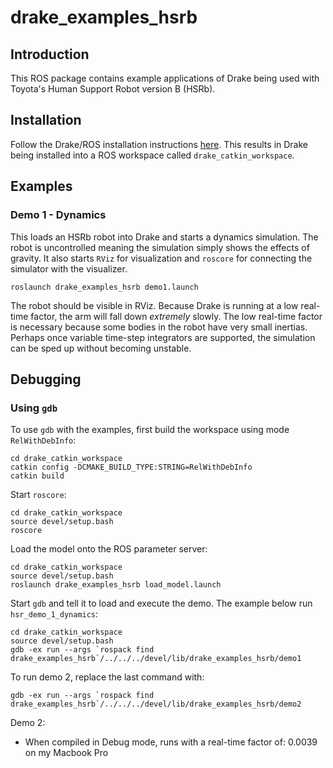 # drake_examples_hsrb

## Introduction

This ROS package contains example applications of Drake being used with Toyota's
Human Support Robot version B (HSRb).

## Installation

Follow the Drake/ROS installation instructions
[here](http://drake.mit.edu/from_source_ros.html). This results in Drake
being installed into a ROS workspace called `drake_catkin_workspace`.

## Examples

### Demo 1 - Dynamics

This loads an HSRb robot into Drake and starts a dynamics simulation. The robot
is uncontrolled meaning the simulation simply shows the effects of gravity. It
also starts `RViz` for visualization and `roscore` for connecting the simulator
with the visualizer.

```
roslaunch drake_examples_hsrb demo1.launch

```

The robot should be visible in RViz. Because Drake is running at a low real-time
factor, the arm will fall down *extremely* slowly. The low real-time factor is
necessary because some bodies in the robot have very small inertias. Perhaps
once variable time-step integrators are supported, the simulation can be sped up
without becoming unstable.


## Debugging

### Using `gdb`

To use `gdb` with the examples, first build the workspace using mode
`RelWithDebInfo`:

```
cd drake_catkin_workspace
catkin config -DCMAKE_BUILD_TYPE:STRING=RelWithDebInfo
catkin build
```

Start ``roscore``:

```
cd drake_catkin_workspace
source devel/setup.bash
roscore
```

Load the model onto the ROS parameter server:

```
cd drake_catkin_workspace
source devel/setup.bash
roslaunch drake_examples_hsrb load_model.launch
```

Start `gdb` and tell it to load and execute the demo. The example below run
`hsr_demo_1_dynamics`:

```
cd drake_catkin_workspace
source devel/setup.bash
gdb -ex run --args `rospack find drake_examples_hsrb`/../../../devel/lib/drake_examples_hsrb/demo1
```

To run demo 2, replace the last command with:

```
gdb -ex run --args `rospack find drake_examples_hsrb`/../../../devel/lib/drake_examples_hsrb/demo2
```


Demo 2:
  - When compiled in Debug mode, runs with a real-time factor of:
       0.0039 on my Macbook Pro
